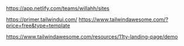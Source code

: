 https://app.netlify.com/teams/willahh/sites


https://primer.tailwindui.com/
https://www.tailwindawesome.com/?price=free&type=template

https://www.tailwindawesome.com/resources/11ty-landing-page/demo